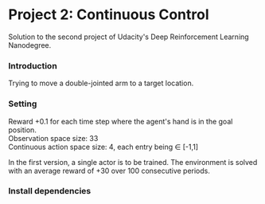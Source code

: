 # Project 2: Continuous Control

Solution to the second project of Udacity's Deep Reinforcement Learning Nanodegree.

### Introduction 

Trying to move a double-jointed arm to a target location. 

### Setting

Reward +0.1 for each time step where the agent's hand is in the goal position.  
Observation space size: 33  
Continuous action space size: 4, each entry being $\in$ [-1,1]  

In the first version, a single actor is to be trained. The environment is solved with an average reward of +30 over 100 consecutive periods.  

### Install dependencies
